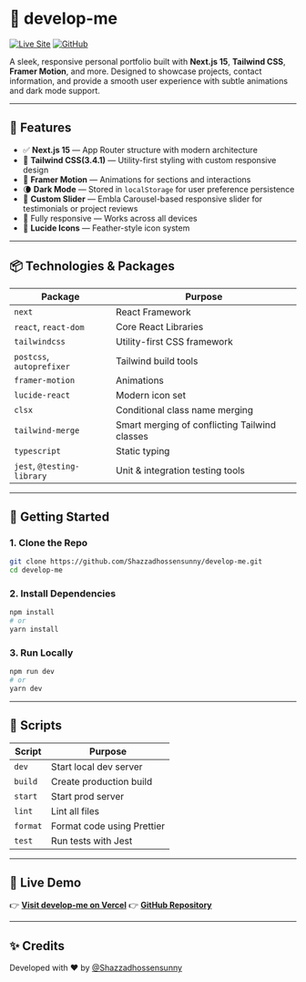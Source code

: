 # 🚀 develop-me

[![Live Site](https://img.shields.io/badge/Live_Site-develop--me--neon.vercel.app-00c6ff?style=for-the-badge&logo=vercel)](https://develop-me-neon.vercel.app/)
[![GitHub](https://img.shields.io/badge/Source_Code-GitHub-181717?style=for-the-badge&logo=github)](https://github.com/Shazzadhossensunny/develop-me)

A sleek, responsive personal portfolio built with **Next.js 15**, **Tailwind CSS**, **Framer Motion**, and more.
Designed to showcase projects, contact information, and provide a smooth user experience with subtle animations and dark mode support.

---

## 🌟 Features

- ✅ **Next.js 15** — App Router structure with modern architecture
- 🎨 **Tailwind CSS(3.4.1)** — Utility-first styling with custom responsive design
- 💫 **Framer Motion** — Animations for sections and interactions
- 🌘 **Dark Mode** — Stored in `localStorage` for user preference persistence
- 🎠 **Custom Slider** — Embla Carousel-based responsive slider for testimonials or project reviews
- 📱 Fully responsive — Works across all devices
- 🔧 **Lucide Icons** — Feather-style icon system

---

## 📦 Technologies & Packages

| Package                    | Purpose                                       |
| -------------------------- | --------------------------------------------- |
| `next`                     | React Framework                               |
| `react`, `react-dom`       | Core React Libraries                          |
| `tailwindcss`              | Utility-first CSS framework                   |
| `postcss`, `autoprefixer`  | Tailwind build tools                          |
| `framer-motion`            | Animations                                    |
| `lucide-react`             | Modern icon set                               |
| `clsx`                     | Conditional class name merging                |
| `tailwind-merge`           | Smart merging of conflicting Tailwind classes |
| `typescript`               | Static typing                                 |
| `jest`, `@testing-library` | Unit & integration testing tools              |

---

## 🚀 Getting Started

### 1. Clone the Repo

```bash
git clone https://github.com/Shazzadhossensunny/develop-me.git
cd develop-me
```

### 2. Install Dependencies

```bash
npm install
# or
yarn install
```

### 3. Run Locally

```bash
npm run dev
# or
yarn dev
```

---

## 🧪 Scripts

| Script   | Purpose                    |
| -------- | -------------------------- |
| `dev`    | Start local dev server     |
| `build`  | Create production build    |
| `start`  | Start prod server          |
| `lint`   | Lint all files             |
| `format` | Format code using Prettier |
| `test`   | Run tests with Jest        |

---

## 📌 Live Demo

👉 **[Visit develop-me on Vercel](https://develop-me-neon.vercel.app/)**
👉 **[GitHub Repository](https://github.com/Shazzadhossensunny/develop-me)**

---

## ✨ Credits

Developed with ❤️ by [@Shazzadhossensunny](https://github.com/Shazzadhossensunny)
